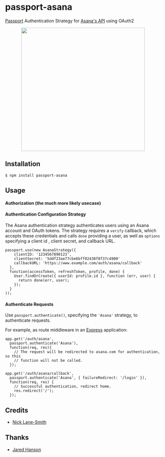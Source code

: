 passport-asana
==============

[Passport](https://github.com/jaredhanson/passport) Authentication Strategy for [Asana's API](http://developer.asana.com/) using OAuth2

<p align='center'>
<img src="https://github.com/nickls/passport-asana/raw/master/examples/login/public/example.png" height="400px" />
</p>


## Installation

    $ npm install passport-asana

## Usage

#### Authorization (the much more likely usecase)


#### Authentication Configuration Strategy

The Asana authentication strategy authenticates users using an Asana account and
OAuth tokens.  The strategy requires a `verify` callback, which accepts these
credentials and calls `done` providing a user, as well as `options` specifying a
client id , client secret, and callback URL.

    passport.use(new AsanaStrategy({
        clientID: '1234567890123',
        clientSecret: '5ddf23ae77cbe6bff02430f8f37c4900'
        callbackURL: 'https://www.example.com/auth/asana/callback'
      },
      function(accessToken, refreshToken, profile, done) {
        User.findOrCreate({ userId: profile.id }, function (err, user) {
          return done(err, user);
        });
      }
    ));


#### Authenticate Requests

Use `passport.authenticate()`, specifying the `'Asana'` strategy, to
authenticate requests.

For example, as route middleware in an [Express](http://expressjs.com/)
application:

    app.get('/auth/asana',
      passport.authenticate('Asana'),
      function(req, res){
        // The request will be redirected to asana.com for authentication, so this
        // function will not be called.
      });

    app.get('/auth/asana/callback',
      passport.authenticate('Asana', { failureRedirect: '/login' }),
      function(req, res) {
        // Successful authentication, redirect home.
        res.redirect('/');
      });

## Credits
  - [Nick Lane-Smith](https://github.com/nickls)

## Thanks
  - [Jared Hanson](https://github.com/jaredhanson)